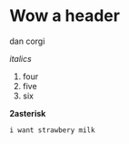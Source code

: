 # Wow a header

dan corgi

*italics*

1. four
2. five
3. six

**2asterisk** 

`i want strawbery milk`